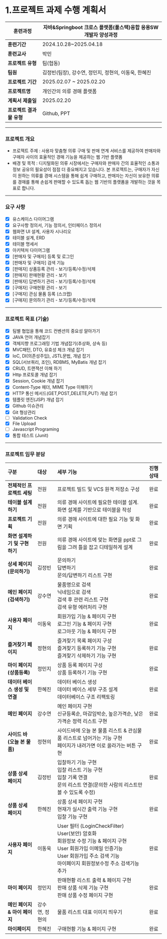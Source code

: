 # 1.프로젝트 과제 수행 계획서

| **훈련과정** | 자바&Springboot 크로스 플랫폼(풀스택)융합 응용SW개발자 양성과정 |
| --- | --- |
| **훈련기간** | 2024.10.28~2025.04.18 |
| **훈련교사** | 박민 |
| **프로젝트 유형** | 팀(협동) |
| **팀원** | 김정빈(팀장), 강수연, 정민지, 정현의, 이동욱, 한혜진 |
| **프로젝트 기간** | 2025.02.07 ~ 2025.02.20 |
| **프로젝트명** | 개인간의 의류 경매 플랫폼 |
| **계획서 제출일** | 2025.02.20 |
| **프로젝트 결과물 유형** | Github, PPT |

---

###  프로젝트 개요
- 프로젝트 주제 : 사용자 맞춤형 의류 구매 및 판매 연계 서비스를 제공하여 판매자와 구매자 사이의 효율적인 경매 기능을 제공하는 웹 기반 플랫폼
- 배경 및 목적 : 디지털화된 의류 시장에서는 구매자와 판매자 간의 효율적인 소통과 정보 공유의 필요성이 점점 더 중요해지고 있습니다. 본 프로젝트는, 구매자가 자신이 원하는 의류를 경매 시스템을 통해 쉽게 구매하고, 판매자는 자신이 보유한 의류를 경매를 통해 손쉽게 판매할 수 있도록 돕는 웹 기반의 플랫폼을 개발하는 것을 목표로 합니다.

---

### 요구 사항

- [x]  유스케이스 다이어그램
- [x]  요구사항 정의서, 기능 정의서, 인터페이스 정의서
- [x]  웹화면 UI 설계, 사용자 시나리오
- [x]  테이블 설계, ERD
- [x]  테이블 명세서
- [x]  아키텍처 다이어그램
- [x]  [판매자 및 구매자] 등록 및 로그인
- [x]  [판매자 및 구매자] 검색 기능
- [x]  [판매자] 상품등록 관리 - 보기/등록/수정/삭제
- [x]  [판매자] 판매현황 관리 - 보기
- [x]  [판매자] 답변하기 관리 - 보기/등록/수정/삭제 
- [x]  [구매자] 구매현황 관리 - 보기
- [x]  [구매자] 관심 물품 등록 (스크랩)
- [x]  [구매자] 문의하기 관리 - 보기/등록/수정/삭제
---

### 프로젝트 목표 (기술)

- [x]  팀별 협업을 통해 코드 컨벤션의 중요성 알아가기
- [x]  JAVA 언어 개념잡기
- [x]  객체지향 프로그래밍 기법 개념잡기(추상화, 상속 등)
- [x]  MVC패턴, DTO, 유효성 체크 개념 잡기
- [x]  IoC, DI(의존성주입), JSTL문법, 개념 잡기
- [x]  SQL(서브쿼리, 조인), RDBMS, MyBatis 개념 잡기
- [x]  CRUD, 트랜잭션 이해 하기
- [x]  Http 프로토콜 개념 잡기
- [x]  Session, Cookie 개념 잡기
- [x]  Content-Type 헤더, MIME Type 이해하기
- [x]  HTTP 통신 메서드(GET,POST,DELETE,PUT) 개념 잡기
- [x]  템플릿 엔진(JSP) 개념 잡기
- [x]  Github 이슈관리
- [x]  Git 형상관리
- [ ]  Validation Check
- [x]  File Upload
- [ ]  Javascript Programing
- [x]  통합 테스트 (Junit)

---

### 프로젝트 임무 분담
| **구분**                               | **대상** | **세부 기능**                                                                                                                                                                                                                    | **진행 상태** |
|:-------------------------------------- |:-------- |:-------------------------------------------------------------------------------------------------------------------------------------------------------------------------------------------------------------------------------- |:------------- |
| **전체적인 프로젝트 세팅**             | 전원     | 프로젝트 빌드 및 VCS 원격 저장소 구성                                                                                                                                                                                            | 완료          |
| **테이블 설계하기**                    | 전원     | 의류 경매 사이트에 필요한 테이블 설계. 화면 설계를 기반으로 테이블을 작성                                                                                                                                                         | 완료          |
| **프로젝트 기획**                      | 전원     | 의류 경매 사이트에 대한 필요 기능 및 화면 기획                                                                                                                                                                                   | 완료          |
| **화면 설계하기 및 구현하기**          | 전원     | 의류 경매 사이트에 맞는 화면을 ppt로 그림을 그려 틀을 잡고 디테일하게 설계                                                                                                                                     | 완료          |
| **상세 페이지 (문의하기)**                   | 김정빈   | 문의하기 <br>답변하기 <br> 문의/답변하기 리스트 구현<br> | 완료      |
| **메인 페이지 (검색하기)**      | 강수연  |물품명으로 검색<br>닉네임으로 검색<br> 검색 후 관련 리스트 구현<br> 검색 유형 에러처리 구현                                                                                                                                         | 완료      |
| **사용자 페이지** | 이동욱   | 회원가입 기능 & 페이지 구현<br> 로그인 기능 & 페이지 구현 <br> 로그아웃 기능 & 페이지 구현<br>                                                                                                                                                | 완료       |
| **즐겨찾기 페이지**                   | 정현의  | 즐겨찾기 목록 페이지 구성<br>즐겨찾기 등록하기 기능 구현<br>즐겨찾기 삭제하기 기능 구현 | 완료       |
| **마이 페이지 (상품등록)**          | 정민지   | 상품 등록 페이지 구성<br> 상품 등록하기 기능 구현<br>   | 완료       |
| **데이터 베이스 생성 및 연결**  | 한혜진     | 데이터 베이스 생성<br>데이터 베이스 세부 구조 설계<br> 데이터베이스 구조 리팩토링<br>      | 완료      |
| **메인 페이지**                   | 강수연     | 메인 페이지 구현<br>신규등록순, 마감임박순, 높은가격순, 낮은가격순 정력 리스트 구현<br>                                                                                                                                                       | 완료     |
| **사이드 바 (오늘 본 물품)**                    | 정현의    | 사이드바에 오늘 본 물품 리스트 & 관심물품 리스트로 넘어가는 기능 구현<br> 페이지가 내려가면 이로 올라가는 버튼 구현                                                                                                    | 완료       |
| **상품 상세 페이지**  | 김정빈   | 입찰하기 기능 구현<br> 입찰 리스트 기능 구현<br>입찰 기록 연결<br> 문의 리스트 연결(문의한 사람의 리스트만 볼 수 있도록 수정) | 완료      |
| **상품 상세 페이지**    | 한헤진   | 상품 상세 페이지 구현<br> 현재가 실시간 출력 기능 구현 <br> 입찰 기능 구현| 완료     |
| **사용자 페이지**      | 이동욱   |User 필터 (LoginCheckFilter)<br>User(보안) 암호화<br>회원정보 수정 기능 & 페이지 구현 <br>User 회원가입 이메일 인증기능<br>User 회원가입 주소 검색 기능<br>마이페이지 회원정보수정 주소 검색기능 추가     | 완료      |
| **마이 페이지**                          | 정민지  | 판매현황 리스트 출력 & 페이지 구현<br> 판매 상품 삭제 기능 구현<br> 판매 상품 수정 페이지 구현<br>                                                                                    | 완료        |
| **메인 페이지 & 마이 페이지**             | 강수연, 정현의   | 물품 리스트 대표 이미지 띄우기                                                                                                                  | 완료       |
| **마이페이지**                           | 한혜진   | 구매현황 기능 & 페이지 구현     | 완료        |


